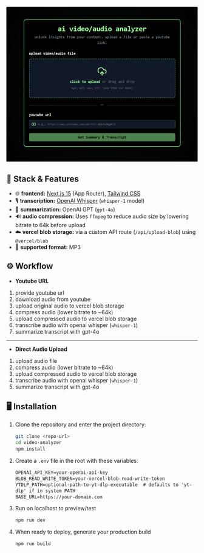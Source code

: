 ![Description](https://github.com/rangeroper/audio-analyzer/blob/main/arc_proto.png?raw=true)

## 🚀 Stack & Features

- 🌐 **frontend:** [Next.js 15](https://nextjs.org/) (App Router), [Tailwind CSS](https://tailwindcss.com/)
- 🎙️ **transcription:** [OpenAI Whisper](https://openai.com/research/whisper) (`whisper-1` model)
- 🤖 **summarization:** OpenAI GPT (`gpt-4o`)
- 🔊 **audio compression:** Uses `ffmpeg` to reduce audio size by lowering bitrate to 64k before upload
- ☁️ **vercel blob storage:** via a custom API route (`/api/upload-blob`) using `@vercel/blob`
- 🎵 **supported format:** MP3

## ⚙️ Workflow

- **Youtube URL**

1. provide youtube url  
2. download audio from youtube  
3. upload original audio to vercel blob storage  
4. compress audio (lower bitrate to ~64k)  
5. upload compressed audio to vercel blob storage  
6. transcribe audio with openai whisper (`whisper-1`)  
7. summarize transcript with gpt-4o

---

- **Direct Audio Upload**

1. upload audio file  
2. compress audio (lower bitrate to ~64k)  
3. upload compressed audio to vercel blob storage  
4. transcribe audio with openai whisper (`whisper-1`)  
5. summarize transcript with gpt-4o

## 🖥️ Installation

1. Clone the repository and enter the project directory:

   ```bash
   git clone <repo-url>
   cd video-analyzer
   npm install

2. Create a `.env` file in the root with these variables:

   ```env
   OPENAI_API_KEY=your-openai-api-key
   BLOB_READ_WRITE_TOKEN=your-vercel-blob-read-write-token
   YTDLP_PATH=optional-path-to-yt-dlp-executable  # defaults to 'yt-dlp' if in system PATH
   BASE_URL=https://your-domain.com

3. Run on localhost to preview/test
   ```bash
   npm run dev

4. When ready to deploy, generate your production build
   ```bash
   npm run build
